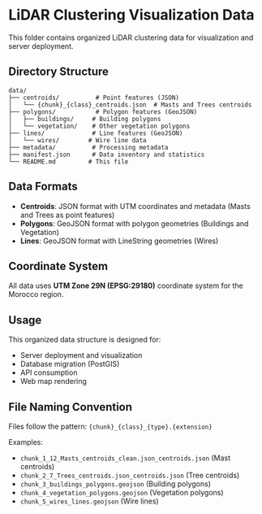 # LiDAR Clustering Visualization Data

This folder contains organized LiDAR clustering data for visualization and server deployment.

## Directory Structure

```
data/
├── centroids/          # Point features (JSON)
│   └── {chunk}_{class}_centroids.json  # Masts and Trees centroids
├── polygons/           # Polygon features (GeoJSON)
│   ├── buildings/     # Building polygons
│   └── vegetation/    # Other vegetation polygons
├── lines/             # Line features (GeoJSON)
│   └── wires/        # Wire line data
├── metadata/          # Processing metadata
├── manifest.json      # Data inventory and statistics
└── README.md         # This file
```

## Data Formats

- **Centroids**: JSON format with UTM coordinates and metadata (Masts and Trees as point features)
- **Polygons**: GeoJSON format with polygon geometries (Buildings and Vegetation)
- **Lines**: GeoJSON format with LineString geometries (Wires)

## Coordinate System

All data uses **UTM Zone 29N (EPSG:29180)** coordinate system for the Morocco region.

## Usage

This organized data structure is designed for:
- Server deployment and visualization
- Database migration (PostGIS)
- API consumption
- Web map rendering

## File Naming Convention

Files follow the pattern: `{chunk}_{class}_{type}.{extension}`

Examples:
- `chunk_1_12_Masts_centroids_clean.json_centroids.json` (Mast centroids)
- `chunk_2_7_Trees_centroids.json_centroids.json` (Tree centroids)
- `chunk_3_buildings_polygons.geojson` (Building polygons)
- `chunk_4_vegetation_polygons.geojson` (Vegetation polygons)
- `chunk_5_wires_lines.geojson` (Wire lines)
